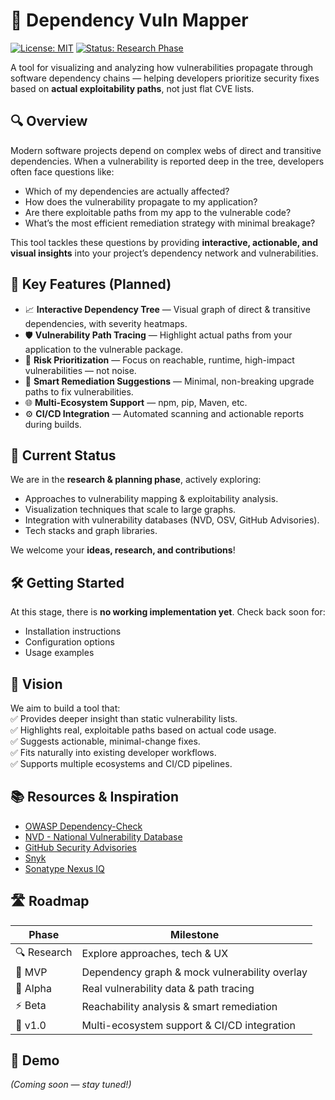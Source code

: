 # 🚧 Dependency Vuln Mapper

[![License: MIT](https://img.shields.io/badge/License-MIT-green.svg)](LICENSE)
[![Status: Research Phase](https://img.shields.io/badge/status-research-yellow)](https://github.com/GaruVA/dependency-chain-vulnerability-mapper)

A tool for visualizing and analyzing how vulnerabilities propagate through software dependency chains — helping developers prioritize security fixes based on **actual exploitability paths**, not just flat CVE lists.


## 🔍 Overview

Modern software projects depend on complex webs of direct and transitive dependencies. When a vulnerability is reported deep in the tree, developers often face questions like:

* Which of my dependencies are actually affected?
* How does the vulnerability propagate to my application?
* Are there exploitable paths from my app to the vulnerable code?
* What’s the most efficient remediation strategy with minimal breakage?

This tool tackles these questions by providing **interactive, actionable, and visual insights** into your project’s dependency network and vulnerabilities.


## 🌟 Key Features (Planned)

* 📈 **Interactive Dependency Tree** — Visual graph of direct & transitive dependencies, with severity heatmaps.
* 🛡️ **Vulnerability Path Tracing** — Highlight actual paths from your application to the vulnerable package.
* 🚦 **Risk Prioritization** — Focus on reachable, runtime, high-impact vulnerabilities — not noise.
* 🔄 **Smart Remediation Suggestions** — Minimal, non-breaking upgrade paths to fix vulnerabilities.
* 🌐 **Multi-Ecosystem Support** — npm, pip, Maven, etc.
* ⚙️ **CI/CD Integration** — Automated scanning and actionable reports during builds.


## 🚧 Current Status

We are in the **research & planning phase**, actively exploring:

* Approaches to vulnerability mapping & exploitability analysis.
* Visualization techniques that scale to large graphs.
* Integration with vulnerability databases (NVD, OSV, GitHub Advisories).
* Tech stacks and graph libraries.

We welcome your **ideas, research, and contributions**!


## 🛠️ Getting Started

At this stage, there is **no working implementation yet**.
Check back soon for:

* Installation instructions
* Configuration options
* Usage examples


## 🔮 Vision

We aim to build a tool that:<br>
✅ Provides deeper insight than static vulnerability lists.<br>
✅ Highlights real, exploitable paths based on actual code usage.<br>
✅ Suggests actionable, minimal-change fixes.<br>
✅ Fits naturally into existing developer workflows.<br>
✅ Supports multiple ecosystems and CI/CD pipelines.


## 📚 Resources & Inspiration

* [OWASP Dependency-Check](https://owasp.org/www-project-dependency-check/)
* [NVD - National Vulnerability Database](https://nvd.nist.gov/)
* [GitHub Security Advisories](https://github.com/advisories)
* [Snyk](https://snyk.io/)
* [Sonatype Nexus IQ](https://www.sonatype.com/products/nexus-iq)


## 🛣️ Roadmap

| Phase       | Milestone                                     |
| ----------- | --------------------------------------------- |
| 🔍 Research | Explore approaches, tech & UX                 |
| 🧪 MVP      | Dependency graph & mock vulnerability overlay |
| 🚀 Alpha    | Real vulnerability data & path tracing        |
| ⚡ Beta      | Reachability analysis & smart remediation     |
| 🎯 v1.0     | Multi-ecosystem support & CI/CD integration   |


## 📸 Demo

*(Coming soon — stay tuned!)*


